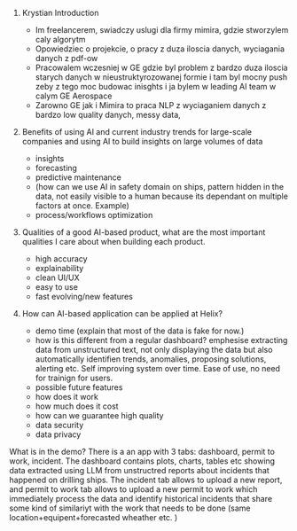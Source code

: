 1. Krystian Introduction
    - Im freelancerem, swiadczy uslugi dla firmy mimira, gdzie stworzylem caly algorytm
    - Opowiedziec o projekcie, o pracy z duza iloscia danych, wyciagania danych z pdf-ow
    - Pracowalem wczesniej w GE gdzie byl problem z bardzo duza iloscia starych danych w nieustruktyrozowanej formie i tam byl mocny push zeby z tego moc budowac inisghts i ja bylem w leading AI team w calym GE Aerospace
    - Zarowno GE jak i Mimira to praca NLP z wyciaganiem danych z bardzo low quality danych, messy data, 

2. Benefits of using AI and current industry trends for large-scale companies and using AI to build insights on large volumes of data
    - insights
    - forecasting
    - predictive maintenance
    - (how can we use AI in safety domain on ships, pattern hidden in the data, not easily visible to a human because its dependant on multiple factors at once. Example)
    - process/workflows optimization

3. Qualities of a good AI-based product, what are the most important qualities I care about when building each product. 
    - high accuracy
    - explainability
    - clean UI/UX
    - easy to use
    - fast evolving/new features

4. How can AI-based application can be applied at Helix?
    - demo time (explain that most of the data is fake for now.)
    - how is this different from a regular dashboard? emphesise extracting data from unstructured text, not only displaying the data but also automatically identifien trends, anomalies, proposing solutions, alerting etc. Self improving system over time. Ease of use, no need for trainign for users. 
    - possible future features
    - how does it work
    - how much does it cost
    - how can we guarantee high quality
    - data security
    - data privacy
  



What is in the demo?
There is a an app with 3 tabs: dashboard, permit to work, incident. The dashboard contains plots, charts, tables etc showing data extracted using LLM from unstructred reports about incidents that happened on drilling ships. The incident tab allows to upload a new report, and permit to work tab allows to upload a new permit to work which immediately process the data and identify historical incidents that share some kind of similariyt with the work that needs to be done (same location+equipent+forecasted wheather etc. )